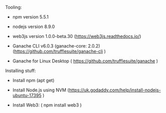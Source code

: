 Tooling:

- npm version 5.5.1
- nodejs version 8.9.0
- web3js version 1.0.0-beta.30 (https://web3js.readthedocs.io/)

- Ganache CLI v6.0.3 (ganache-core: 2.0.2)  (https://github.com/trufflesuite/ganache-cli )

- Ganache for Linux Desktop ( https://github.com/trufflesuite/ganache )


Installing stuff:

- Install npm (apt get)

- Install Node.js using NVM  (https://uk.godaddy.com/help/install-nodejs-ubuntu-17395 )

- Install Web3: ( npm install web3 )



